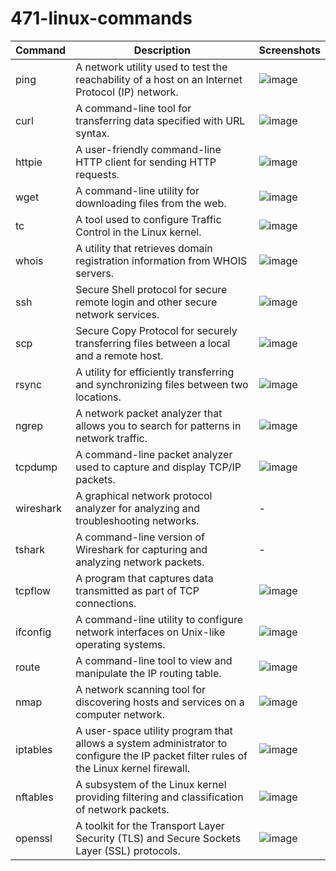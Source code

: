 # 471-linux-commands
| Command | Description | Screenshots |
|---------|-------------|---------|
| ping    | A network utility used to test the reachability of a host on an Internet Protocol (IP) network. | ![image](https://github.com/zacyagi/471-linux-commands/assets/70293537/c9f466ab-ac52-4a67-8055-659bcbbd5ef7)|
| curl    | A command-line tool for transferring data specified with URL syntax. | ![image](https://github.com/zacyagi/471-linux-commands/assets/70293537/371cad49-4c1a-46b9-b9bd-df9b1bcbdb1d)|
| httpie  | A user-friendly command-line HTTP client for sending HTTP requests. | ![image](https://github.com/zacyagi/471-linux-commands/assets/70293537/3e1dbd85-afbf-4682-889d-fe4217e539cc)|
| wget    | A command-line utility for downloading files from the web. | ![image](https://github.com/zacyagi/471-linux-commands/assets/70293537/09eed95e-42ea-4e17-b80b-23a56f2b16e2) |
| tc      | A tool used to configure Traffic Control in the Linux kernel. | ![image](https://github.com/zacyagi/471-linux-commands/assets/70293537/69eb6fb7-4005-4805-98a8-8e2fe7db9cb9)|
| whois   | A utility that retrieves domain registration information from WHOIS servers. | ![image](https://github.com/zacyagi/471-linux-commands/assets/70293537/fc89d4c8-e520-4f0b-8e41-080b9225d991)|
| ssh     | Secure Shell protocol for secure remote login and other secure network services. | ![image](https://github.com/zacyagi/471-linux-commands/assets/70293537/6d45ec1a-77a3-4284-9fb4-f64d58651629)|
| scp     | Secure Copy Protocol for securely transferring files between a local and a remote host. | ![image](https://github.com/zacyagi/471-linux-commands/assets/70293537/32198cd1-08ff-4158-85b8-bee70ba7cc25)|
| rsync   | A utility for efficiently transferring and synchronizing files between two locations. | ![image](https://github.com/zacyagi/471-linux-commands/assets/70293537/ce73327c-d77a-468e-83af-cffd1244c627)
| ngrep   | A network packet analyzer that allows you to search for patterns in network traffic. | ![image](https://github.com/zacyagi/471-linux-commands/assets/70293537/42236099-628e-4a07-9781-d03764b040a3)|
| tcpdump | A command-line packet analyzer used to capture and display TCP/IP packets. | ![image](https://github.com/zacyagi/471-linux-commands/assets/70293537/59f7a0c5-27ed-4c2a-b2fa-5e71e0c1beee)|
| wireshark | A graphical network protocol analyzer for analyzing and troubleshooting networks. | - |
| tshark  | A command-line version of Wireshark for capturing and analyzing network packets. | - |
| tcpflow | A program that captures data transmitted as part of TCP connections. | ![image](https://github.com/zacyagi/471-linux-commands/assets/70293537/7c687156-2006-486c-ba11-46edef3fba1e) |
| ifconfig | A command-line utility to configure network interfaces on Unix-like operating systems. | ![image](https://github.com/zacyagi/471-linux-commands/assets/70293537/3916f1a0-3a6c-42b5-9f3a-0a2eee68ea4e)|
| route   | A command-line tool to view and manipulate the IP routing table. | ![image](https://github.com/zacyagi/471-linux-commands/assets/70293537/ddd30be3-1b6e-4432-a9d6-fdc51ba43370)|
| nmap    | A network scanning tool for discovering hosts and services on a computer network. | ![image](https://github.com/zacyagi/471-linux-commands/assets/70293537/d90831e0-8b4e-42ac-b43f-0052edca3d03)|
| iptables | A user-space utility program that allows a system administrator to configure the IP packet filter rules of the Linux kernel firewall. |![image](https://github.com/zacyagi/471-linux-commands/assets/70293537/003c3177-b18b-4a92-b0be-c614e2706ef6)|
| nftables | A subsystem of the Linux kernel providing filtering and classification of network packets. | ![image](https://github.com/zacyagi/471-linux-commands/assets/70293537/46f9771c-bdaa-4cc5-a921-580f3a639d09)|
| openssl | A toolkit for the Transport Layer Security (TLS) and Secure Sockets Layer (SSL) protocols. | ![image](https://github.com/zacyagi/471-linux-commands/assets/70293537/939fd7c4-dfab-482b-a17b-837280e5529d)|
